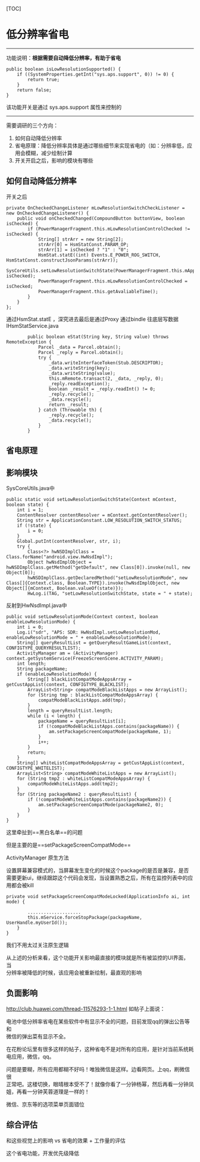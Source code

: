 [TOC]

# 低分辨率省电

---
功能说明：**根据需要自动降低分辨率，有助于省电**


    public boolean isLowResolutionSupported() {
        if ((SystemProperties.getInt("sys.aps.support", 0)) != 0) {
            return true;
        }
        return false;
    }

该功能开关是通过 sys.aps.support 属性来控制的

---

需要调研的三个方向：

1. 如何自动降低分辨率
2. 省电原理：降低分辨率具体是通过哪些细节来实现省电的（如：分辨率低，应用会模糊，减少绘制计算  
3. 开关开启之后，影响的模块有哪些

## 如何自动降低分辨率

开关之后  

    private OnCheckedChangeListener mLowResolutionSwitchCheckListener = new OnCheckedChangeListener() {
        public void onCheckedChanged(CompoundButton buttonView, boolean isChecked) {
            if (PowerManagerFragment.this.mLowResolutionControlChecked != isChecked) {
                String[] strArr = new String[2];
                strArr[0] = HsmStatConst.PARAM_OP;
                strArr[1] = isChecked ? "1" : "0";
                HsmStat.statE((int) Events.E_POWER_ROG_SWITCH, HsmStatConst.constructJsonParams(strArr));
                SysCoreUtils.setLowResolutionSwitchState(PowerManagerFragment.this.mAppContext, isChecked);
                PowerManagerFragment.this.mLowResolutionControlChecked = isChecked;
                PowerManagerFragment.this.getAvaliableTime();
            }
        }
    };

通过HsmStat.statE ，深究进去最后是通过Proxy 通过bindle 往底层写数据
IHsmStatService.java

            public boolean eStat(String key, String value) throws RemoteException {
                Parcel _data = Parcel.obtain();
                Parcel _reply = Parcel.obtain();
                try {
                    _data.writeInterfaceToken(Stub.DESCRIPTOR);
                    _data.writeString(key);
                    _data.writeString(value);
                    this.mRemote.transact(2, _data, _reply, 0);
                    _reply.readException();
                    boolean _result = _reply.readInt() != 0;
                    _reply.recycle();
                    _data.recycle();
                    return _result;
                } catch (Throwable th) {
                    _reply.recycle();
                    _data.recycle();
                }
            }



## 省电原理

## 影响模块
SysCoreUtils.java中


    public static void setLowResolutionSwitchState(Context mContext, boolean state) {
        int i = 1;
        ContentResolver contentResolver = mContext.getContentResolver();
        String str = ApplicationConstant.LOW_RESOLUTION_SWITCH_STATUS;
        if (!state) {
            i = 0;
        }
        Global.putInt(contentResolver, str, i);
        try {
            Class<?> hwNSDImplClass = Class.forName("android.view.HwNsdImpl");
            Object hwNsdImplObject = hwNSDImplClass.getMethod("getDefault", new Class[0]).invoke(null, new Object[0]);
            hwNSDImplClass.getDeclaredMethod("setLowResolutionMode", new Class[]{Context.class, Boolean.TYPE}).invoke(hwNsdImplObject, new Object[]{mContext, Boolean.valueOf(state)});
            HwLog.i(TAG, "setLowResolutionSwitchState, state = " + state);

反射到HwNsdImpl.java中

    public void setLowResolutionMode(Context context, boolean enableLowResolutionMode) {
        int i = 0;
        Log.i("sdr", "APS: SDR: HwNsdImpl.setLowResolutionMod, enableLowResolutionMode = " + enableLowResolutionMode);
        String[] queryResultList = getQueryResultGameList(context, CONFIGTYPE_QUERYRESULTLIST);
        ActivityManager am = (ActivityManager) context.getSystemService(FreezeScreenScene.ACTIVITY_PARAM);
        int length;
        String packageName;
        if (enableLowResolutionMode) {
            String[] blackListCompatModeAppsArray = getCustAppList(context, CONFIGTYPE_BLACKLIST);
            ArrayList<String> compatModeBlackListApps = new ArrayList();
            for (String tmp : blackListCompatModeAppsArray) {
                compatModeBlackListApps.add(tmp);
            }
            length = queryResultList.length;
            while (i < length) {
                packageName = queryResultList[i];
                if (!compatModeBlackListApps.contains(packageName)) {
                    am.setPackageScreenCompatMode(packageName, 1);
                }
                i++;
            }
            return;
        }
        String[] whiteListCompatModeAppsArray = getCustAppList(context, CONFIGTYPE_WHITELIST);
        ArrayList<String> compatModeWhiteListApps = new ArrayList();
        for (String tmp2 : whiteListCompatModeAppsArray) {
            compatModeWhiteListApps.add(tmp2);
        }
        for (String packageName2 : queryResultList) {
            if (!compatModeWhiteListApps.contains(packageName2)) {
                am.setPackageScreenCompatMode(packageName2, 0);
            }
        }
    }


这里牵扯到==黑白名单==的问题  

但是主要的是==setPackageScreenCompatMode==  

ActivityManager 原生方法  

设置屏幕兼容模式的，当屏幕发生变化的时候这个package的是否是兼容，是否需要更新ui，继续跟踪这个代码会发现，当设置熟悉之后，所有在监控列表中的应用都会被kill


    private void setPackageScreenCompatModeLocked(ApplicationInfo ai, int mode) {
    
            ....................
            this.mService.forceStopPackage(packageName, UserHandle.myUserId());
        }
    }

我们不用太过关注原生逻辑


从上述的分析来看，这个功能开关影响最直接的模块就是所有被监控的UI界面，当  
分辨率被降低的时候，该应用会被重新绘制，最直观的影响



## 负面影响

http://club.huawei.com/thread-11576293-1-1.html
如帖子上面说：

电池中低分辨率省电在某些软件中有显示不全的问题，目前发现qq的弹出公告等和  
微信的弹出菜有显示不全。

在花粉论坛里有很多这样的帖子，这种省电不是对所有的应用，是针对当前系统耗  
电应用，微信，qq。


问题是要糊，所有应用都糊不好吗！唯独微信是这样。边看网页。上qq，刷微信很  
正常吧。这楼切换，眼晴根本受不了！就像你看了一分钟杨幂，然后再看一分钟凤  
姐，再看一分钟芙蓉道理是一样的！

微信、京东等的选项菜单页面错位


## 综合评估


和这些视觉上的影响 vs 省电的效果 + 工作量的评估

这个省电功能，开发优先级降低
